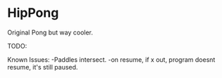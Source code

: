 HipPong
=======

Original Pong but way cooler.

TODO:

Known Issues:
    -Paddles intersect.
    -on resume, if x out, program doesnt resume, it's still paused.

